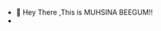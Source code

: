 - 👋 Hey There ,This is MUHSINA BEEGUM!!
- 
<!---
muhsina419/muhsina419 is a ✨ special ✨ repository because its `README.md` (this file) appears on your GitHub profile.
You can click the Preview link to take a look at your changes.
--->
